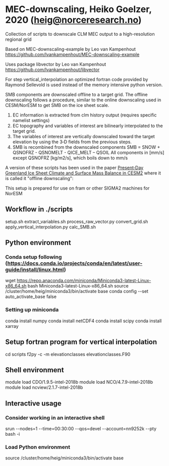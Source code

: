 # MEC-downscaling, Heiko Goelzer, 2020 (heig@norceresearch.no)
Collection of scripts to downscale CLM MEC output to a high-resolution regional grid

Based on MEC-downscaling-example by Leo van Kampenhout
https://github.com/lvankampenhout/MEC-downscaling-example

Uses package libvector by Leo van Kampenhout
https://github.com/lvankampenhout/libvector

For step vertical_interpolation an optimized fortran code provided by Raymond Sellevold is used instead of the memory intensive python version.

SMB components are downscaled offline to a target grid. The offline downscaling follows a procedure, similar to the online downscaling used in CESM/NorESM to get SMB on the ice sheet scale. 
1. EC information is extracted from clm history output (requires specific namelist settings)
2. EC topography and variables of interest are bilinearly interpolated to the target grid. 
3. The variables of interest are vertically downscaled toward the target elevation by using the 3‐D fields from the previous steps. 
4. SMB is recombined from the downscaled components
SMB = SNOW + QSNOFRZ - QSNOMELT - QICE_MELT – QSOIL
All components in [mm/s] except QSNOFRZ [kg/m2/s], which boils down to mm/s

A version of these scripts has been used in the paper [Present‐Day Greenland Ice Sheet Climate and Surface Mass Balance in CESM2](doi.org/10.1029/2019JF005318) where it is called it "offline downscaling": 

This setup is prepared for use on fram or other SIGMA2 machines for NorESM

## Workflow in ./scripts

setup.sh
extract_variables.sh
process_raw_vector.py
convert_grid.sh
apply_vertical_interpolation.py
calc_SMB.sh


## Python environment

### Conda setup following (https://docs.conda.io/projects/conda/en/latest/user-guide/install/linux.html)

wget https://repo.anaconda.com/miniconda/Miniconda3-latest-Linux-x86_64.sh
bash Miniconda3-latest-Linux-x86_64.sh
source /cluster/home/heig/miniconda3/bin/activate base
conda config --set auto_activate_base false

### Setting up miniconda
conda install numpy
conda install netCDF4
conda install scipy
conda install xarray


## Setup fortran program for vertical interpolation 
cd scripts
f2py -c -m elevationclasses elevationclasses.F90
 

## Shell environment

module load CDO/1.9.5-intel-2018b
module load NCO/4.7.9-intel-2018b
module load ncview/2.1.7-intel-2018b


## Interactive usage
### Consider working in an interactive shell
srun --nodes=1 --time=00:30:00 --qos=devel --account=nn9252k --pty bash -i

### Load Python environment
source /cluster/home/heig/miniconda3/bin/activate base


